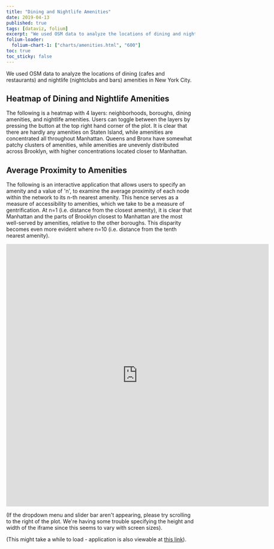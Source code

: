 ```yaml
---
title: "Dining and Nightlife Amenities"
date: 2019-04-13
published: true
tags: [dataviz, folium]
excerpt: "We used OSM data to analyze the locations of dining and nightlife amenities in New York City."
folium-loader:
  folium-chart-1: ["charts/amenities.html", "600"]
toc: true
toc_sticky: false
---
```


We used OSM data to analyze the locations of dining (cafes and restaurants) and nightlife (nightclubs and bars) amenities in New York City.

## Heatmap of Dining and Nightlife Amenities 

The following is a heatmap with 4 layers: neighborhoods, boroughs, dining amenities, and nightlife amenities. Users can toggle between the layers by pressing the button at the top right hand corner of the plot. It is clear that there are hardly any amenities on Staten Island, while amenities are concentrated all throughout Manhattan. Queens and Bronx have somewhat patchy clusters of amenities, while amenities are unevenly distributed across Brooklyn, with higher concentrations located closer to Manhattan. 

<div id="folium-chart-1"></div>

## Average Proximity to Amenities 

The following is an interactive application that allows users to specify an amenity and a value of 'n', to examine the average proximity of each node within the network to its n-th nearest amenity. This hence serves as a measure of accessibility to amenities, which we take to be a measure of gentrification. At n=1 (i.e. distance from the closest amenity), it is clear that Manhattan and the parts of Brooklyn closest to Manhattan are the most well-served by amenities, relative to the other boroughs. This disparity becomes even more evident where n=10 (i.e. distance from the tenth nearest amenity). 

<iframe src="https://serene-taiga-85680.herokuapp.com/Amenities_dashboard" height="700" width="700" frameBorder="0"></iframe>


(If the dropdown menu and slider bar aren't appearing, please try scrolling to the right of the plot. We're having some trouble specifying the height and width of the iframe since this seems to vary with screen sizes). 

(This might take a while to load - application is also viewable at [this link](https://serene-taiga-85680.herokuapp.com/Amenities_dashboard)).
